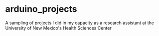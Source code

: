 # arduino_projects
A sampling of projects I did in my capacity as a research assistant at the University of New Mexico's Health Sciences Center
